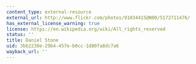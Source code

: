 ```yaml
---
content_type: external-resource
external_url: http://www.flickr.com/photos/91034415@N00/5172711476/
has_external_license_warning: true
license: https://en.wikipedia.org/wiki/All_rights_reserved
status: ''
title: Daniel Stone
uid: 3bb2230e-29b4-457e-b0cc-1d80fa8dc7a6
wayback_url: ''
---
```

